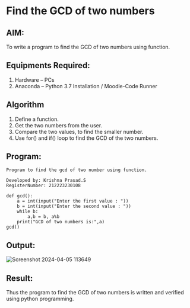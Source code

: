 # Find the GCD of two numbers

## AIM:
To write a program to find the GCD of two numbers using function.

## Equipments Required:
1. Hardware – PCs
2. Anaconda – Python 3.7 Installation / Moodle-Code Runner

## Algorithm
1. Define a function.
2. Get the two numbers from the user.
3. Compare the two values, to find the smaller number.
4. Use for() and if() loop to find the GCD of the two numbers.

## Program:
```
Program to find the gcd of two number using function.

Developed by: Krishna Prasad.S
RegisterNumber: 212223230108
```
```
def gcd():
    a = int(input("Enter the first value : "))
    b = int(input("Enter the second value : "))
    while b:
        a,b = b, a%b
    print("GCD of two numbers is:",a)
gcd()
```

## Output:
![Screenshot 2024-04-05 113649](https://github.com/KrishnaPrasad148/GCD-of-two-numbers/assets/147332763/fcf6802e-15c2-48ed-8528-e97fc4d9758d)




## Result:
Thus the program to find the GCD of two numbers is written and verified using python programming.
